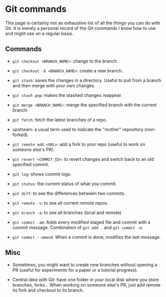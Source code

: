 # Git commands

This page is certainly not an exhaustive list of all the things you can do with
Git. It is merely a personal record of the Git commands I know how to use and might
use on a regular basis.

## Commands

- `git checkout <BRANCH_NAME>`: change to the branch.

- `git checkout -b <BRANCH_NAME>`: create a new branch.

- `git stash`: saves the changes in a directory. Useful to pull from a branch and then merge with your own changes.

- `git stash pop`: makes the stashed changes reappear.

- `git merge <BRANCH_NAME>`: merge the specified branch with the current branch.

- `git fetch`: fetch the latest branches of a repo.

- upstream: a usual term used to indicate the "mother" repository (non-forked).

- `git remote add <URL>`: add a fork to your repo (useful to work on someone else's PR).

- `git revert <COMMIT_ID>`: to revert changes and switch back to an old specified commit.

- `git log`: shows commit logs.

- `git status`: the current status of what you commit.

- `git diff`: to see the differences between two commits.

- `git remote -v`: to see all current remote repos.

- `git branch -a`: to see all branches (local and remote)

- `git commit -am`: Adds every modified staged file and commit with a commit message. Combination
  of `git add .` and `git commit -m`.

- `git commit --amend`: When a commit is done, modifies the last message.

## Misc

- Sometimes, you might want to create new branches without opening a PR (useful for experiments for a paper or a tutorial progress).

- Central idea with Git: have one folder in your local disk where you store branches, forks...
  When working on someone else's PR, just add remote its fork and checkout to its branch.
